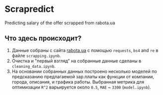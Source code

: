 # Scrapredict

Predicting salary of the offer scrapped from rabota.ua

## Что здесь происходит?

1) Данные собраны с сайта [rabota.ua](https://rabota.ua) с помощью `requests`, `bs4` and `re` в файле `scrapping.ipynb`.
2) Очистка и "первый взгляд" на собранные данные сделаны в `cleaning_data.ipynb`.
3) На основании собранных данных построено несколько моделей по предсказанию предлагаемой зар.платы как функции от компании,
   города, описания, и графика работы. Выбранная метрика для оптимизации `R^2` варьируется около `0.5`, `MAE` ~ `3300` (`model.ipynb`).
